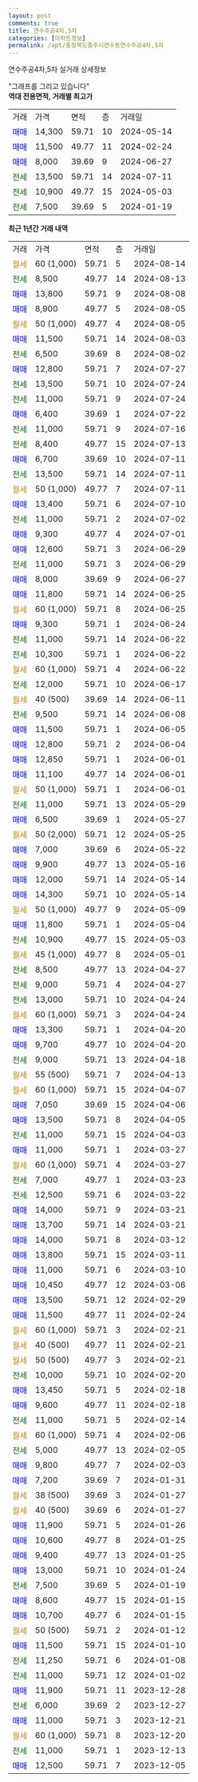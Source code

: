 ```yaml
---
layout: post
comments: true
title: 연수주공4차,5차
categories: [아파트정보]
permalink: /apt/충청북도충주시연수동연수주공4차,5차
---
```


연수주공4차,5차 실거래 상세정보

<script type="text/javascript">
  google.charts.load('current', {'packages':['line', 'corechart']});
  google.charts.setOnLoadCallback(drawChart);

  function drawChart() {
    var data = new google.visualization.DataTable();
    data.addColumn('date', '거래일');
    data.addColumn('number', "매매");
    data.addColumn('number', "전세");
    data.addColumn('number', "전매");

    data.addRows([[new Date(Date.parse("2024-08-14")), null, null, null], [new Date(Date.parse("2024-08-13")), null, 8500, null], [new Date(Date.parse("2024-08-08")), 13800, null, null], [new Date(Date.parse("2024-08-05")), 8900, null, null], [new Date(Date.parse("2024-08-05")), null, null, null], [new Date(Date.parse("2024-08-03")), 11500, null, null], [new Date(Date.parse("2024-08-02")), null, 6500, null], [new Date(Date.parse("2024-07-27")), 12800, null, null], [new Date(Date.parse("2024-07-24")), null, 13500, null], [new Date(Date.parse("2024-07-24")), null, 11000, null], [new Date(Date.parse("2024-07-22")), 6400, null, null], [new Date(Date.parse("2024-07-16")), null, 11000, null], [new Date(Date.parse("2024-07-13")), null, 8400, null], [new Date(Date.parse("2024-07-11")), 6700, null, null], [new Date(Date.parse("2024-07-11")), null, 13500, null], [new Date(Date.parse("2024-07-11")), null, null, null], [new Date(Date.parse("2024-07-10")), 13400, null, null], [new Date(Date.parse("2024-07-02")), null, 11000, null], [new Date(Date.parse("2024-07-01")), 9300, null, null], [new Date(Date.parse("2024-06-29")), 12600, null, null], [new Date(Date.parse("2024-06-29")), null, 11000, null], [new Date(Date.parse("2024-06-27")), 8000, null, null], [new Date(Date.parse("2024-06-25")), 11800, null, null], [new Date(Date.parse("2024-06-25")), null, null, null], [new Date(Date.parse("2024-06-24")), 9300, null, null], [new Date(Date.parse("2024-06-22")), null, 11000, null], [new Date(Date.parse("2024-06-22")), null, 10300, null], [new Date(Date.parse("2024-06-22")), null, null, null], [new Date(Date.parse("2024-06-17")), null, 12000, null], [new Date(Date.parse("2024-06-11")), null, null, null], [new Date(Date.parse("2024-06-08")), null, 9500, null], [new Date(Date.parse("2024-06-05")), 11500, null, null], [new Date(Date.parse("2024-06-04")), 12800, null, null], [new Date(Date.parse("2024-06-01")), 12850, null, null], [new Date(Date.parse("2024-06-01")), 11100, null, null], [new Date(Date.parse("2024-06-01")), null, null, null], [new Date(Date.parse("2024-05-29")), null, 11000, null], [new Date(Date.parse("2024-05-27")), 6500, null, null], [new Date(Date.parse("2024-05-25")), null, null, null], [new Date(Date.parse("2024-05-22")), 7000, null, null], [new Date(Date.parse("2024-05-16")), 9900, null, null], [new Date(Date.parse("2024-05-14")), 12000, null, null], [new Date(Date.parse("2024-05-14")), 14300, null, null], [new Date(Date.parse("2024-05-09")), null, null, null], [new Date(Date.parse("2024-05-04")), 11800, null, null], [new Date(Date.parse("2024-05-03")), null, 10900, null], [new Date(Date.parse("2024-05-01")), null, null, null], [new Date(Date.parse("2024-04-27")), null, 8500, null], [new Date(Date.parse("2024-04-27")), null, 9000, null], [new Date(Date.parse("2024-04-24")), null, 13000, null], [new Date(Date.parse("2024-04-24")), null, null, null], [new Date(Date.parse("2024-04-20")), 13300, null, null], [new Date(Date.parse("2024-04-20")), 9700, null, null], [new Date(Date.parse("2024-04-18")), null, 9000, null], [new Date(Date.parse("2024-04-13")), null, null, null], [new Date(Date.parse("2024-04-07")), null, null, null], [new Date(Date.parse("2024-04-06")), 7050, null, null], [new Date(Date.parse("2024-04-05")), 13500, null, null], [new Date(Date.parse("2024-04-03")), null, 11000, null], [new Date(Date.parse("2024-03-27")), 11000, null, null], [new Date(Date.parse("2024-03-27")), null, null, null], [new Date(Date.parse("2024-03-23")), null, 7000, null], [new Date(Date.parse("2024-03-22")), null, 12500, null], [new Date(Date.parse("2024-03-21")), 14000, null, null], [new Date(Date.parse("2024-03-21")), 13700, null, null], [new Date(Date.parse("2024-03-12")), 14000, null, null], [new Date(Date.parse("2024-03-11")), 13800, null, null], [new Date(Date.parse("2024-03-10")), 11000, null, null], [new Date(Date.parse("2024-03-06")), 10450, null, null], [new Date(Date.parse("2024-02-29")), 13500, null, null], [new Date(Date.parse("2024-02-24")), 11500, null, null], [new Date(Date.parse("2024-02-21")), null, null, null], [new Date(Date.parse("2024-02-21")), null, null, null], [new Date(Date.parse("2024-02-21")), null, null, null], [new Date(Date.parse("2024-02-20")), null, 10000, null], [new Date(Date.parse("2024-02-18")), 13450, null, null], [new Date(Date.parse("2024-02-18")), 9600, null, null], [new Date(Date.parse("2024-02-14")), null, 11000, null], [new Date(Date.parse("2024-02-06")), null, null, null], [new Date(Date.parse("2024-02-05")), null, 5000, null], [new Date(Date.parse("2024-02-03")), 9800, null, null], [new Date(Date.parse("2024-01-31")), 7200, null, null], [new Date(Date.parse("2024-01-27")), null, null, null], [new Date(Date.parse("2024-01-27")), null, null, null], [new Date(Date.parse("2024-01-26")), 11900, null, null], [new Date(Date.parse("2024-01-25")), 10600, null, null], [new Date(Date.parse("2024-01-25")), 9400, null, null], [new Date(Date.parse("2024-01-24")), 13000, null, null], [new Date(Date.parse("2024-01-19")), null, 7500, null], [new Date(Date.parse("2024-01-15")), 8600, null, null], [new Date(Date.parse("2024-01-15")), 10700, null, null], [new Date(Date.parse("2024-01-12")), null, null, null], [new Date(Date.parse("2024-01-10")), 11500, null, null], [new Date(Date.parse("2024-01-08")), null, 11250, null], [new Date(Date.parse("2024-01-02")), null, 11000, null], [new Date(Date.parse("2023-12-28")), 11900, null, null], [new Date(Date.parse("2023-12-27")), null, 6000, null], [new Date(Date.parse("2023-12-21")), 11000, null, null], [new Date(Date.parse("2023-12-20")), null, null, null], [new Date(Date.parse("2023-12-13")), null, 11000, null], [new Date(Date.parse("2023-12-05")), 12500, null, null]]);

    var options = {
      hAxis: {
        format: 'yyyy/MM/dd'
      },    
      lineWidth: 0,
      pointsVisible: true,    
      title: '최근 1년간 유형별 실거래가 분포',
      legend: { position: 'bottom' }
    };

    var formatter = new google.visualization.NumberFormat({pattern:'###,###'} );
    formatter.format(data, 1);
    formatter.format(data, 2);
    
    setTimeout(function() {
        var chart = new google.visualization.LineChart(document.getElementById('columnchart_material'));
        chart.draw(data, (options));
        document.getElementById('loading').style.display = 'none';
    }, 200);
  }
</script>


<div id="loading" style="z-index:20; display: block; margin-left: 0px">"그래프를 그리고 있습니다"</div>
<div id="columnchart_material" style="width: 95%; margin-left: 0px; display: block"></div>
<!-- contents start -->
<b>역대 전용면적, 거래별 최고가</b>
<table class="sortable">
    <tr>
      <td>거래</td>
      <td>가격</td>
      <td>면적</td>
      <td>층</td>
      <td>거래일</td>
    </tr>
        <tr>
          <td><a style="color: blue">매매</a></td>
          <td>14,300</td>
          <td>59.71</td>
          <td>10</td>
          <td>2024-05-14</td>
        </tr>            <tr>
          <td><a style="color: blue">매매</a></td>
          <td>11,500</td>
          <td>49.77</td>
          <td>11</td>
          <td>2024-02-24</td>
        </tr>            <tr>
          <td><a style="color: blue">매매</a></td>
          <td>8,000</td>
          <td>39.69</td>
          <td>9</td>
          <td>2024-06-27</td>
        </tr>        
        <tr>
              <td><a style="color: darkgreen">전세</a></td>
              <td>13,500</td>
              <td>59.71</td>
              <td>14</td>
              <td>2024-07-11</td>
            </tr>            <tr>
              <td><a style="color: darkgreen">전세</a></td>
              <td>10,900</td>
              <td>49.77</td>
              <td>15</td>
              <td>2024-05-03</td>
            </tr>            <tr>
              <td><a style="color: darkgreen">전세</a></td>
              <td>7,500</td>
              <td>39.69</td>
              <td>5</td>
              <td>2024-01-19</td>
            </tr>        
    
</table>

<b>최근 1년간 거래 내역</b>

<table class="sortable">
    <tr>
      <td>거래</td>
      <td>가격</td>
      <td>면적</td>
      <td>층</td>
      <td>거래일</td>
    </tr>
    <tr>
      <td><a style="color: darkgoldenrod">월세</a></td>
      <td>60 (1,000)</td>
      <td>59.71</td>
      <td>5</td>
      <td>2024-08-14</td>
    </tr>          <tr>
      <td><a style="color: darkgreen">전세</a></td>
      <td>8,500</td>
      <td>49.77</td>
      <td>14</td>
      <td>2024-08-13</td>
    </tr>          <tr>
      <td><a style="color: blue">매매</a></td>
      <td>13,800</td>
      <td>59.71</td>
      <td>9</td>
      <td>2024-08-08</td>
    </tr>          <tr>
      <td><a style="color: blue">매매</a></td>
      <td>8,900</td>
      <td>49.77</td>
      <td>5</td>
      <td>2024-08-05</td>
    </tr>          <tr>
      <td><a style="color: darkgoldenrod">월세</a></td>
      <td>50 (1,000)</td>
      <td>49.77</td>
      <td>4</td>
      <td>2024-08-05</td>
    </tr>          <tr>
      <td><a style="color: blue">매매</a></td>
      <td>11,500</td>
      <td>59.71</td>
      <td>14</td>
      <td>2024-08-03</td>
    </tr>          <tr>
      <td><a style="color: darkgreen">전세</a></td>
      <td>6,500</td>
      <td>39.69</td>
      <td>8</td>
      <td>2024-08-02</td>
    </tr>          <tr>
      <td><a style="color: blue">매매</a></td>
      <td>12,800</td>
      <td>59.71</td>
      <td>7</td>
      <td>2024-07-27</td>
    </tr>          <tr>
      <td><a style="color: darkgreen">전세</a></td>
      <td>13,500</td>
      <td>59.71</td>
      <td>10</td>
      <td>2024-07-24</td>
    </tr>          <tr>
      <td><a style="color: darkgreen">전세</a></td>
      <td>11,000</td>
      <td>59.71</td>
      <td>9</td>
      <td>2024-07-24</td>
    </tr>          <tr>
      <td><a style="color: blue">매매</a></td>
      <td>6,400</td>
      <td>39.69</td>
      <td>1</td>
      <td>2024-07-22</td>
    </tr>          <tr>
      <td><a style="color: darkgreen">전세</a></td>
      <td>11,000</td>
      <td>59.71</td>
      <td>9</td>
      <td>2024-07-16</td>
    </tr>          <tr>
      <td><a style="color: darkgreen">전세</a></td>
      <td>8,400</td>
      <td>49.77</td>
      <td>15</td>
      <td>2024-07-13</td>
    </tr>          <tr>
      <td><a style="color: blue">매매</a></td>
      <td>6,700</td>
      <td>39.69</td>
      <td>10</td>
      <td>2024-07-11</td>
    </tr>          <tr>
      <td><a style="color: darkgreen">전세</a></td>
      <td>13,500</td>
      <td>59.71</td>
      <td>14</td>
      <td>2024-07-11</td>
    </tr>          <tr>
      <td><a style="color: darkgoldenrod">월세</a></td>
      <td>50 (1,000)</td>
      <td>49.77</td>
      <td>7</td>
      <td>2024-07-11</td>
    </tr>          <tr>
      <td><a style="color: blue">매매</a></td>
      <td>13,400</td>
      <td>59.71</td>
      <td>6</td>
      <td>2024-07-10</td>
    </tr>          <tr>
      <td><a style="color: darkgreen">전세</a></td>
      <td>11,000</td>
      <td>59.71</td>
      <td>2</td>
      <td>2024-07-02</td>
    </tr>          <tr>
      <td><a style="color: blue">매매</a></td>
      <td>9,300</td>
      <td>49.77</td>
      <td>4</td>
      <td>2024-07-01</td>
    </tr>          <tr>
      <td><a style="color: blue">매매</a></td>
      <td>12,600</td>
      <td>59.71</td>
      <td>3</td>
      <td>2024-06-29</td>
    </tr>          <tr>
      <td><a style="color: darkgreen">전세</a></td>
      <td>11,000</td>
      <td>59.71</td>
      <td>3</td>
      <td>2024-06-29</td>
    </tr>          <tr>
      <td><a style="color: blue">매매</a></td>
      <td>8,000</td>
      <td>39.69</td>
      <td>9</td>
      <td>2024-06-27</td>
    </tr>          <tr>
      <td><a style="color: blue">매매</a></td>
      <td>11,800</td>
      <td>59.71</td>
      <td>14</td>
      <td>2024-06-25</td>
    </tr>          <tr>
      <td><a style="color: darkgoldenrod">월세</a></td>
      <td>60 (1,000)</td>
      <td>59.71</td>
      <td>8</td>
      <td>2024-06-25</td>
    </tr>          <tr>
      <td><a style="color: blue">매매</a></td>
      <td>9,300</td>
      <td>59.71</td>
      <td>1</td>
      <td>2024-06-24</td>
    </tr>          <tr>
      <td><a style="color: darkgreen">전세</a></td>
      <td>11,000</td>
      <td>59.71</td>
      <td>14</td>
      <td>2024-06-22</td>
    </tr>          <tr>
      <td><a style="color: darkgreen">전세</a></td>
      <td>10,300</td>
      <td>59.71</td>
      <td>1</td>
      <td>2024-06-22</td>
    </tr>          <tr>
      <td><a style="color: darkgoldenrod">월세</a></td>
      <td>60 (1,000)</td>
      <td>59.71</td>
      <td>4</td>
      <td>2024-06-22</td>
    </tr>          <tr>
      <td><a style="color: darkgreen">전세</a></td>
      <td>12,000</td>
      <td>59.71</td>
      <td>10</td>
      <td>2024-06-17</td>
    </tr>          <tr>
      <td><a style="color: darkgoldenrod">월세</a></td>
      <td>40 (500)</td>
      <td>39.69</td>
      <td>14</td>
      <td>2024-06-11</td>
    </tr>          <tr>
      <td><a style="color: darkgreen">전세</a></td>
      <td>9,500</td>
      <td>59.71</td>
      <td>14</td>
      <td>2024-06-08</td>
    </tr>          <tr>
      <td><a style="color: blue">매매</a></td>
      <td>11,500</td>
      <td>59.71</td>
      <td>1</td>
      <td>2024-06-05</td>
    </tr>          <tr>
      <td><a style="color: blue">매매</a></td>
      <td>12,800</td>
      <td>59.71</td>
      <td>2</td>
      <td>2024-06-04</td>
    </tr>          <tr>
      <td><a style="color: blue">매매</a></td>
      <td>12,850</td>
      <td>59.71</td>
      <td>1</td>
      <td>2024-06-01</td>
    </tr>          <tr>
      <td><a style="color: blue">매매</a></td>
      <td>11,100</td>
      <td>49.77</td>
      <td>14</td>
      <td>2024-06-01</td>
    </tr>          <tr>
      <td><a style="color: darkgoldenrod">월세</a></td>
      <td>50 (1,000)</td>
      <td>59.71</td>
      <td>1</td>
      <td>2024-06-01</td>
    </tr>          <tr>
      <td><a style="color: darkgreen">전세</a></td>
      <td>11,000</td>
      <td>59.71</td>
      <td>13</td>
      <td>2024-05-29</td>
    </tr>          <tr>
      <td><a style="color: blue">매매</a></td>
      <td>6,500</td>
      <td>39.69</td>
      <td>1</td>
      <td>2024-05-27</td>
    </tr>          <tr>
      <td><a style="color: darkgoldenrod">월세</a></td>
      <td>50 (2,000)</td>
      <td>59.71</td>
      <td>12</td>
      <td>2024-05-25</td>
    </tr>          <tr>
      <td><a style="color: blue">매매</a></td>
      <td>7,000</td>
      <td>39.69</td>
      <td>6</td>
      <td>2024-05-22</td>
    </tr>          <tr>
      <td><a style="color: blue">매매</a></td>
      <td>9,900</td>
      <td>49.77</td>
      <td>13</td>
      <td>2024-05-16</td>
    </tr>          <tr>
      <td><a style="color: blue">매매</a></td>
      <td>12,000</td>
      <td>59.71</td>
      <td>14</td>
      <td>2024-05-14</td>
    </tr>          <tr>
      <td><a style="color: blue">매매</a></td>
      <td>14,300</td>
      <td>59.71</td>
      <td>10</td>
      <td>2024-05-14</td>
    </tr>          <tr>
      <td><a style="color: darkgoldenrod">월세</a></td>
      <td>50 (1,000)</td>
      <td>49.77</td>
      <td>9</td>
      <td>2024-05-09</td>
    </tr>          <tr>
      <td><a style="color: blue">매매</a></td>
      <td>11,800</td>
      <td>59.71</td>
      <td>1</td>
      <td>2024-05-04</td>
    </tr>          <tr>
      <td><a style="color: darkgreen">전세</a></td>
      <td>10,900</td>
      <td>49.77</td>
      <td>15</td>
      <td>2024-05-03</td>
    </tr>          <tr>
      <td><a style="color: darkgoldenrod">월세</a></td>
      <td>45 (1,000)</td>
      <td>49.77</td>
      <td>8</td>
      <td>2024-05-01</td>
    </tr>          <tr>
      <td><a style="color: darkgreen">전세</a></td>
      <td>8,500</td>
      <td>49.77</td>
      <td>13</td>
      <td>2024-04-27</td>
    </tr>          <tr>
      <td><a style="color: darkgreen">전세</a></td>
      <td>9,000</td>
      <td>59.71</td>
      <td>4</td>
      <td>2024-04-27</td>
    </tr>          <tr>
      <td><a style="color: darkgreen">전세</a></td>
      <td>13,000</td>
      <td>59.71</td>
      <td>10</td>
      <td>2024-04-24</td>
    </tr>          <tr>
      <td><a style="color: darkgoldenrod">월세</a></td>
      <td>60 (1,000)</td>
      <td>59.71</td>
      <td>3</td>
      <td>2024-04-24</td>
    </tr>          <tr>
      <td><a style="color: blue">매매</a></td>
      <td>13,300</td>
      <td>59.71</td>
      <td>1</td>
      <td>2024-04-20</td>
    </tr>          <tr>
      <td><a style="color: blue">매매</a></td>
      <td>9,700</td>
      <td>49.77</td>
      <td>10</td>
      <td>2024-04-20</td>
    </tr>          <tr>
      <td><a style="color: darkgreen">전세</a></td>
      <td>9,000</td>
      <td>59.71</td>
      <td>13</td>
      <td>2024-04-18</td>
    </tr>          <tr>
      <td><a style="color: darkgoldenrod">월세</a></td>
      <td>55 (500)</td>
      <td>59.71</td>
      <td>7</td>
      <td>2024-04-13</td>
    </tr>          <tr>
      <td><a style="color: darkgoldenrod">월세</a></td>
      <td>60 (1,000)</td>
      <td>59.71</td>
      <td>15</td>
      <td>2024-04-07</td>
    </tr>          <tr>
      <td><a style="color: blue">매매</a></td>
      <td>7,050</td>
      <td>39.69</td>
      <td>15</td>
      <td>2024-04-06</td>
    </tr>          <tr>
      <td><a style="color: blue">매매</a></td>
      <td>13,500</td>
      <td>59.71</td>
      <td>8</td>
      <td>2024-04-05</td>
    </tr>          <tr>
      <td><a style="color: darkgreen">전세</a></td>
      <td>11,000</td>
      <td>59.71</td>
      <td>15</td>
      <td>2024-04-03</td>
    </tr>          <tr>
      <td><a style="color: blue">매매</a></td>
      <td>11,000</td>
      <td>59.71</td>
      <td>1</td>
      <td>2024-03-27</td>
    </tr>          <tr>
      <td><a style="color: darkgoldenrod">월세</a></td>
      <td>60 (1,000)</td>
      <td>59.71</td>
      <td>4</td>
      <td>2024-03-27</td>
    </tr>          <tr>
      <td><a style="color: darkgreen">전세</a></td>
      <td>7,000</td>
      <td>49.77</td>
      <td>1</td>
      <td>2024-03-23</td>
    </tr>          <tr>
      <td><a style="color: darkgreen">전세</a></td>
      <td>12,500</td>
      <td>59.71</td>
      <td>6</td>
      <td>2024-03-22</td>
    </tr>          <tr>
      <td><a style="color: blue">매매</a></td>
      <td>14,000</td>
      <td>59.71</td>
      <td>9</td>
      <td>2024-03-21</td>
    </tr>          <tr>
      <td><a style="color: blue">매매</a></td>
      <td>13,700</td>
      <td>59.71</td>
      <td>14</td>
      <td>2024-03-21</td>
    </tr>          <tr>
      <td><a style="color: blue">매매</a></td>
      <td>14,000</td>
      <td>59.71</td>
      <td>8</td>
      <td>2024-03-12</td>
    </tr>          <tr>
      <td><a style="color: blue">매매</a></td>
      <td>13,800</td>
      <td>59.71</td>
      <td>15</td>
      <td>2024-03-11</td>
    </tr>          <tr>
      <td><a style="color: blue">매매</a></td>
      <td>11,000</td>
      <td>59.71</td>
      <td>6</td>
      <td>2024-03-10</td>
    </tr>          <tr>
      <td><a style="color: blue">매매</a></td>
      <td>10,450</td>
      <td>49.77</td>
      <td>12</td>
      <td>2024-03-06</td>
    </tr>          <tr>
      <td><a style="color: blue">매매</a></td>
      <td>13,500</td>
      <td>59.71</td>
      <td>12</td>
      <td>2024-02-29</td>
    </tr>          <tr>
      <td><a style="color: blue">매매</a></td>
      <td>11,500</td>
      <td>49.77</td>
      <td>11</td>
      <td>2024-02-24</td>
    </tr>          <tr>
      <td><a style="color: darkgoldenrod">월세</a></td>
      <td>60 (1,000)</td>
      <td>59.71</td>
      <td>3</td>
      <td>2024-02-21</td>
    </tr>          <tr>
      <td><a style="color: darkgoldenrod">월세</a></td>
      <td>40 (500)</td>
      <td>49.77</td>
      <td>11</td>
      <td>2024-02-21</td>
    </tr>          <tr>
      <td><a style="color: darkgoldenrod">월세</a></td>
      <td>50 (500)</td>
      <td>49.77</td>
      <td>3</td>
      <td>2024-02-21</td>
    </tr>          <tr>
      <td><a style="color: darkgreen">전세</a></td>
      <td>10,000</td>
      <td>59.71</td>
      <td>10</td>
      <td>2024-02-20</td>
    </tr>          <tr>
      <td><a style="color: blue">매매</a></td>
      <td>13,450</td>
      <td>59.71</td>
      <td>5</td>
      <td>2024-02-18</td>
    </tr>          <tr>
      <td><a style="color: blue">매매</a></td>
      <td>9,600</td>
      <td>49.77</td>
      <td>11</td>
      <td>2024-02-18</td>
    </tr>          <tr>
      <td><a style="color: darkgreen">전세</a></td>
      <td>11,000</td>
      <td>59.71</td>
      <td>5</td>
      <td>2024-02-14</td>
    </tr>          <tr>
      <td><a style="color: darkgoldenrod">월세</a></td>
      <td>60 (1,000)</td>
      <td>59.71</td>
      <td>4</td>
      <td>2024-02-06</td>
    </tr>          <tr>
      <td><a style="color: darkgreen">전세</a></td>
      <td>5,000</td>
      <td>49.77</td>
      <td>13</td>
      <td>2024-02-05</td>
    </tr>          <tr>
      <td><a style="color: blue">매매</a></td>
      <td>9,800</td>
      <td>49.77</td>
      <td>7</td>
      <td>2024-02-03</td>
    </tr>          <tr>
      <td><a style="color: blue">매매</a></td>
      <td>7,200</td>
      <td>39.69</td>
      <td>7</td>
      <td>2024-01-31</td>
    </tr>          <tr>
      <td><a style="color: darkgoldenrod">월세</a></td>
      <td>38 (500)</td>
      <td>39.69</td>
      <td>3</td>
      <td>2024-01-27</td>
    </tr>          <tr>
      <td><a style="color: darkgoldenrod">월세</a></td>
      <td>40 (500)</td>
      <td>39.69</td>
      <td>6</td>
      <td>2024-01-27</td>
    </tr>          <tr>
      <td><a style="color: blue">매매</a></td>
      <td>11,900</td>
      <td>59.71</td>
      <td>5</td>
      <td>2024-01-26</td>
    </tr>          <tr>
      <td><a style="color: blue">매매</a></td>
      <td>10,600</td>
      <td>49.77</td>
      <td>8</td>
      <td>2024-01-25</td>
    </tr>          <tr>
      <td><a style="color: blue">매매</a></td>
      <td>9,400</td>
      <td>49.77</td>
      <td>13</td>
      <td>2024-01-25</td>
    </tr>          <tr>
      <td><a style="color: blue">매매</a></td>
      <td>13,000</td>
      <td>59.71</td>
      <td>10</td>
      <td>2024-01-24</td>
    </tr>          <tr>
      <td><a style="color: darkgreen">전세</a></td>
      <td>7,500</td>
      <td>39.69</td>
      <td>5</td>
      <td>2024-01-19</td>
    </tr>          <tr>
      <td><a style="color: blue">매매</a></td>
      <td>8,600</td>
      <td>49.77</td>
      <td>15</td>
      <td>2024-01-15</td>
    </tr>          <tr>
      <td><a style="color: blue">매매</a></td>
      <td>10,700</td>
      <td>49.77</td>
      <td>6</td>
      <td>2024-01-15</td>
    </tr>          <tr>
      <td><a style="color: darkgoldenrod">월세</a></td>
      <td>50 (500)</td>
      <td>59.71</td>
      <td>2</td>
      <td>2024-01-12</td>
    </tr>          <tr>
      <td><a style="color: blue">매매</a></td>
      <td>11,500</td>
      <td>59.71</td>
      <td>15</td>
      <td>2024-01-10</td>
    </tr>          <tr>
      <td><a style="color: darkgreen">전세</a></td>
      <td>11,250</td>
      <td>59.71</td>
      <td>6</td>
      <td>2024-01-08</td>
    </tr>          <tr>
      <td><a style="color: darkgreen">전세</a></td>
      <td>11,000</td>
      <td>59.71</td>
      <td>12</td>
      <td>2024-01-02</td>
    </tr>          <tr>
      <td><a style="color: blue">매매</a></td>
      <td>11,900</td>
      <td>59.71</td>
      <td>11</td>
      <td>2023-12-28</td>
    </tr>          <tr>
      <td><a style="color: darkgreen">전세</a></td>
      <td>6,000</td>
      <td>39.69</td>
      <td>2</td>
      <td>2023-12-27</td>
    </tr>          <tr>
      <td><a style="color: blue">매매</a></td>
      <td>11,000</td>
      <td>59.71</td>
      <td>3</td>
      <td>2023-12-21</td>
    </tr>          <tr>
      <td><a style="color: darkgoldenrod">월세</a></td>
      <td>60 (1,000)</td>
      <td>59.71</td>
      <td>8</td>
      <td>2023-12-20</td>
    </tr>          <tr>
      <td><a style="color: darkgreen">전세</a></td>
      <td>11,000</td>
      <td>59.71</td>
      <td>1</td>
      <td>2023-12-13</td>
    </tr>          <tr>
      <td><a style="color: blue">매매</a></td>
      <td>12,500</td>
      <td>59.71</td>
      <td>7</td>
      <td>2023-12-05</td>
    </tr>      </table>
<!-- contents end -->    

